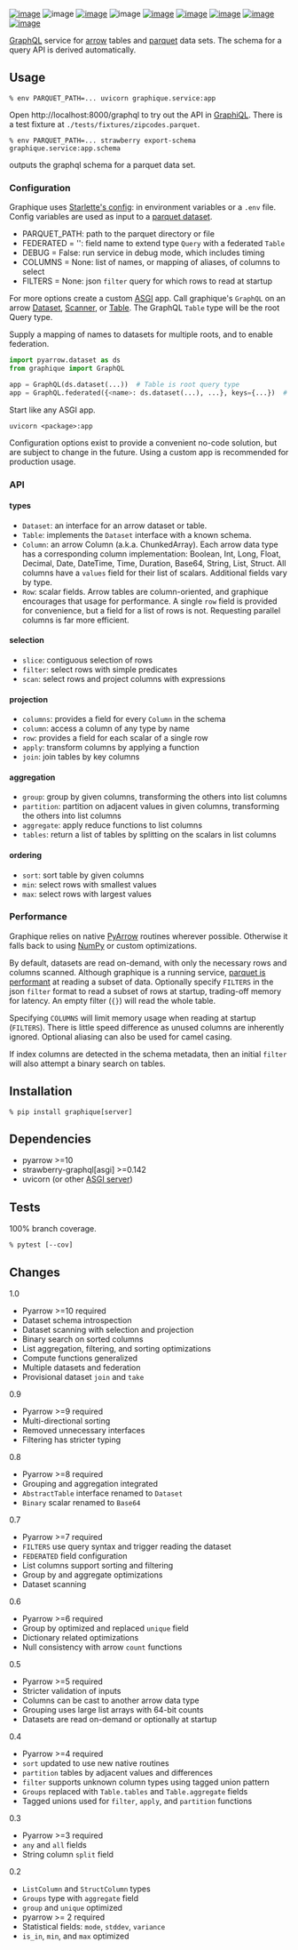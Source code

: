 [![image](https://img.shields.io/pypi/v/graphique.svg)](https://pypi.org/project/graphique/)
![image](https://img.shields.io/pypi/pyversions/graphique.svg)
[![image](https://pepy.tech/badge/graphique)](https://pepy.tech/project/graphique)
![image](https://img.shields.io/pypi/status/graphique.svg)
[![image](https://github.com/coady/graphique/workflows/build/badge.svg)](https://github.com/coady/graphique/actions)
[![image](https://codecov.io/gh/coady/graphique/branch/main/graph/badge.svg)](https://codecov.io/gh/coady/graphique/)
[![image](https://github.com/coady/graphique/workflows/codeql/badge.svg)](https://github.com/coady/graphique/security/code-scanning)
[![image](https://img.shields.io/badge/code%20style-black-000000.svg)](https://pypi.org/project/black/)
[![image](http://mypy-lang.org/static/mypy_badge.svg)](http://mypy-lang.org/)

[GraphQL](https://graphql.org) service for [arrow](https://arrow.apache.org) tables and [parquet](https://parquet.apache.org) data sets. The schema for a query API is derived automatically.

## Usage
```console
% env PARQUET_PATH=... uvicorn graphique.service:app
```

Open http://localhost:8000/graphql to try out the API in [GraphiQL](https://github.com/graphql/graphiql/tree/main/packages/graphiql#readme). There is a test fixture at `./tests/fixtures/zipcodes.parquet`.

```console
% env PARQUET_PATH=... strawberry export-schema graphique.service:app.schema
```
outputs the graphql schema for a parquet data set.

### Configuration
Graphique uses [Starlette's config](https://www.starlette.io/config/): in environment variables or a `.env` file. Config variables are used as input to a [parquet dataset](https://arrow.apache.org/docs/python/dataset.html).

* PARQUET_PATH: path to the parquet directory or file
* FEDERATED = '': field name to extend type `Query` with a federated `Table` 
* DEBUG = False: run service in debug mode, which includes timing
* COLUMNS = None: list of names, or mapping of aliases, of columns to select
* FILTERS = None: json `filter` query for which rows to read at startup

For more options create a custom [ASGI](https://asgi.readthedocs.io/en/latest/index.html) app. Call graphique's `GraphQL` on an arrow [Dataset](https://arrow.apache.org/docs/python/api/dataset.html), [Scanner](https://arrow.apache.org/docs/python/generated/pyarrow.dataset.Scanner.html), or [Table](https://arrow.apache.org/docs/python/generated/pyarrow.Table.html). The GraphQL `Table` type will be the root Query type.

Supply a mapping of names to datasets for multiple roots, and to enable federation.

```python
import pyarrow.dataset as ds
from graphique import GraphQL

app = GraphQL(ds.dataset(...))  # Table is root query type
app = GraphQL.federated({<name>: ds.dataset(...), ...}, keys={...})  # Tables on federated fields
```

Start like any ASGI app.

```console
uvicorn <package>:app
```

Configuration options exist to provide a convenient no-code solution, but are subject to change in the future. Using a custom app is recommended for production usage.

### API
#### types
* `Dataset`: an interface for an arrow dataset or table.
* `Table`: implements the `Dataset` interface with a known schema.
* `Column`: an arrow Column (a.k.a. ChunkedArray). Each arrow data type has a corresponding column implementation: Boolean, Int, Long, Float, Decimal, Date, DateTime, Time, Duration, Base64, String, List, Struct. All columns have a `values` field for their list of scalars. Additional fields vary by type.
* `Row`: scalar fields. Arrow tables are column-oriented, and graphique encourages that usage for performance. A single `row` field is provided for convenience, but a field for a list of rows is not. Requesting parallel columns is far more efficient.

#### selection
* `slice`: contiguous selection of rows
* `filter`: select rows with simple predicates
* `scan`: select rows and project columns with expressions

#### projection
* `columns`: provides a field for every `Column` in the schema
* `column`: access a column of any type by name
* `row`: provides a field for each scalar of a single row
* `apply`: transform columns by applying a function
* `join`: join tables by key columns

#### aggregation
* `group`: group by given columns, transforming the others into list columns
* `partition`: partition on adjacent values in given columns, transforming the others into list columns
* `aggregate`: apply reduce functions to list columns
* `tables`: return a list of tables by splitting on the scalars in list columns

#### ordering
* `sort`: sort table by given columns
* `min`: select rows with smallest values
* `max`: select rows with largest values

### Performance
Graphique relies on native [PyArrow](https://arrow.apache.org/docs/python/index.html) routines wherever possible. Otherwise it falls back to using [NumPy](https://numpy.org/doc/stable/) or custom optimizations.

By default, datasets are read on-demand, with only the necessary rows and columns scanned. Although graphique is a running service, [parquet is performant](https://arrow.apache.org/docs/python/generated/pyarrow.dataset.Dataset.html) at reading a subset of data. Optionally specify `FILTERS` in the json `filter` format to read a subset of rows at startup, trading-off memory for latency. An empty filter (`{}`) will read the whole table.

Specifying `COLUMNS` will limit memory usage when reading at startup (`FILTERS`). There is little speed difference as unused columns are inherently ignored. Optional aliasing can also be used for camel casing.

If index columns are detected in the schema metadata, then an initial `filter` will also attempt a binary search on tables.

## Installation
```console
% pip install graphique[server]
```

## Dependencies
* pyarrow >=10
* strawberry-graphql[asgi] >=0.142
* uvicorn (or other [ASGI server](https://asgi.readthedocs.io/en/latest/implementations.html))

## Tests
100% branch coverage.

```console
% pytest [--cov]
```

## Changes
1.0

* Pyarrow >=10 required
* Dataset schema introspection
* Dataset scanning with selection and projection
* Binary search on sorted columns
* List aggregation, filtering, and sorting optimizations
* Compute functions generalized
* Multiple datasets and federation
* Provisional dataset `join` and `take`

0.9

* Pyarrow >=9 required
* Multi-directional sorting
* Removed unnecessary interfaces
* Filtering has stricter typing

0.8

* Pyarrow >=8 required
* Grouping and aggregation integrated
* `AbstractTable` interface renamed to `Dataset`
* `Binary` scalar renamed to `Base64`

0.7

* Pyarrow >=7 required
* `FILTERS` use query syntax and trigger reading the dataset
* `FEDERATED` field configuration
* List columns support sorting and filtering
* Group by and aggregate optimizations
* Dataset scanning

0.6

* Pyarrow >=6 required
* Group by optimized and replaced `unique` field
* Dictionary related optimizations
* Null consistency with arrow `count` functions

0.5

* Pyarrow >=5 required
* Stricter validation of inputs
* Columns can be cast to another arrow data type
* Grouping uses large list arrays with 64-bit counts
* Datasets are read on-demand or optionally at startup

0.4

* Pyarrow >=4 required
* `sort` updated to use new native routines
* `partition` tables by adjacent values and differences
* `filter` supports unknown column types using tagged union pattern
* `Groups` replaced with `Table.tables` and `Table.aggregate` fields
* Tagged unions used for `filter`, `apply`, and `partition` functions

0.3

* Pyarrow >=3 required
* `any` and `all` fields
* String column `split` field

0.2

* `ListColumn` and `StructColumn` types
* `Groups` type with `aggregate` field
* `group` and `unique` optimized
* pyarrow >= 2 required
* Statistical fields: `mode`, `stddev`, `variance`
* `is_in`, `min`, and `max` optimized
